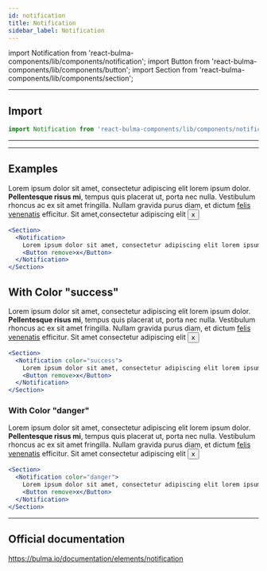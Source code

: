 ```yaml
---
id: notification
title: Notification
sidebar_label: Notification
---
```


import Notification from 'react-bulma-components/lib/components/notification';
import Button from 'react-bulma-components/lib/components/button';
import Section from 'react-bulma-components/lib/components/section';



---
## **Import**


```js
import Notification from 'react-bulma-components/lib/components/notification';
```

---

---


## **Examples**
  

<Section>
  <Notification>
    Lorem ipsum dolor sit amet, consectetur adipiscing elit lorem ipsum dolor. <strong>Pellentesque risus mi</strong>, tempus quis placerat ut, porta nec nulla. Vestibulum rhoncus ac ex sit amet fringilla. Nullam gravida purus diam, et dictum <a href="/">felis venenatis</a> efficitur. Sit amet,consectetur adipiscing elit
    <Button remove>x</Button>
  </Notification>
</Section>


```jsx
<Section>
  <Notification>
    Lorem ipsum dolor sit amet, consectetur adipiscing elit lorem ipsum dolor. <strong>Pellentesque risus mi</strong>, tempus quis placerat ut, porta nec nulla. Vestibulum rhoncus ac ex sit amet fringilla. Nullam gravida purus diam, et dictum <a href="/">felis venenatis</a> efficitur. Sit amet,consectetur adipiscing elit
    <Button remove>x</Button>
  </Notification>
</Section>
```


 ## **With Color "success"**

  
<Section>
  <Notification color="success">
    Lorem ipsum dolor sit amet, consectetur adipiscing elit lorem ipsum dolor. <strong>Pellentesque risus mi</strong>, tempus quis placerat ut, porta nec nulla. Vestibulum rhoncus ac ex sit amet fringilla. Nullam gravida purus diam, et dictum <a href="/">felis venenatis</a> efficitur. Sit amet consectetur adipiscing elit
    <Button remove>x</Button>
  </Notification>
</Section>



```jsx
<Section>
  <Notification color="success">
    Lorem ipsum dolor sit amet, consectetur adipiscing elit lorem ipsum dolor. <strong>Pellentesque risus mi</strong>, tempus quis placerat ut, porta nec nulla. Vestibulum rhoncus ac ex sit amet fringilla. Nullam gravida purus diam, et dictum <a href="/">felis venenatis</a> efficitur. Sit amet consectetur adipiscing elit
    <Button remove>x</Button>
  </Notification>
</Section>
```


### **With Color "danger"** 
  
<Section>
  <Notification color="danger">
    Lorem ipsum dolor sit amet, consectetur adipiscing elit lorem ipsum dolor. <strong>Pellentesque risus mi</strong>, tempus quis placerat ut, porta nec nulla. Vestibulum rhoncus ac ex sit amet fringilla. Nullam gravida purus diam, et dictum <a href="/">felis venenatis</a> efficitur. Sit amet consectetur adipiscing elit
    <Button remove>x</Button>
  </Notification>
</Section>


```jsx   
<Section>
  <Notification color="danger">
    Lorem ipsum dolor sit amet, consectetur adipiscing elit lorem ipsum dolor. <strong>Pellentesque risus mi</strong>, tempus quis placerat ut, porta nec nulla. Vestibulum rhoncus ac ex sit amet fringilla. Nullam gravida purus diam, et dictum <a href="/">felis venenatis</a> efficitur. Sit amet consectetur adipiscing elit
    <Button remove>x</Button>
  </Notification>
</Section>
```

---

## Official documentation

https://bulma.io/documentation/elements/notification
